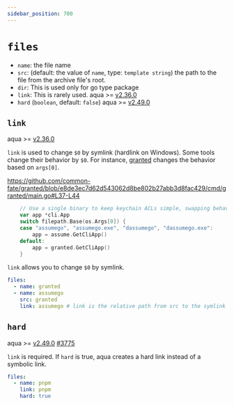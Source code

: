 ```yaml
---
sidebar_position: 700
---
```


# `files`

- `name`: the file name
- `src`: (default: the value of `name`, type: `template string`) the path to the file from the archive file's root.
- `dir`: This is used only for go type package
- `link`: This is rarely used. aqua >= [v2.36.0](https://github.com/aquaproj/aqua/releases/tag/v2.36.0)
- `hard` (`boolean`, default: `false`) aqua >= [v2.49.0](https://github.com/aquaproj/aqua/releases/tag/v2.49.0)

## `link`

aqua >= [v2.36.0](https://github.com/aquaproj/aqua/releases/tag/v2.36.0)

`link` is used to change `$0` by symlink (hardlink on Windows).
Some tools change their behavior by `$0`.
For instance, [granted](https://github.com/common-fate/granted) changes the behavior based on `args[0]`.

https://github.com/common-fate/granted/blob/e8de3ec7d62d543062d8be802b27abb3d8fac429/cmd/granted/main.go#L37-L44

```go
	// Use a single binary to keep keychain ACLs simple, swapping behavior via argv[0]
	var app *cli.App
	switch filepath.Base(os.Args[0]) {
	case "assumego", "assumego.exe", "dassumego", "dassumego.exe":
		app = assume.GetCliApp()
	default:
		app = granted.GetCliApp()
	}
```

`link` allows you to change `$0` by symlink.

```yaml
files:
  - name: granted
  - name: assumego
    src: granted
    link: assumego # link is the relative path from src to the symlink
```

## `hard`

aqua >= [v2.49.0](https://github.com/aquaproj/aqua/releases/tag/v2.49.0) [#3775](https://github.com/aquaproj/aqua/issues/3775)

`link` is required.
If `hard` is true, aqua creates a hard link instead of a symbolic link.

```yaml
files:
  - name: pnpm
	link: pnpm
	hard: true
```

